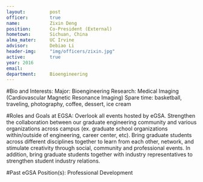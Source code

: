 ```yaml
---
layout:     	post
officer:        true
name:      		Zixin Deng
position: 		Co-President (External)
hometown: 		Sichuan, China
alma_mater: 	UC Irvine
advisor: 		Debiao Li
header-img: 	"img/officers/zixin.jpg"
active: 		true
year: 2016
email: 			
department: 	Bioengineering
---
```


#Bio and Interests:
Major: Bioengineering
Research: Medical Imaging (Cardiovascular Magnetic Resonance Imaging)
Spare time: basketball, traveling, photography, coffee, dessert, ice cream

#Roles and Goals at EGSA:
Overlook all events hosted by eGSA. Strengthen the collaboration between our graduate engineering community and various organizations across campus (ex. graduate school organizations within/outside of engineering, career center, etc). Bring graduate students across different disciplines together to learn from each other, network, and stimulate creativity through social, community and professional events. In addition, bring graduate students together with industry representatives to strengthen student industry relations.

#Past eGSA Position(s):
Professional Development

